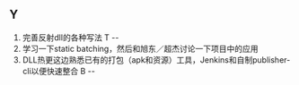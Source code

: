 Y
--
1. 完善反射dll的各种写法
T
--
1. 学习一下static batching，然后和旭东／超杰讨论一下项目中的应用
2. DLL热更这边熟悉已有的打包（apk和资源）工具，Jenkins和自制publisher-cli以便快速整合
B
--

